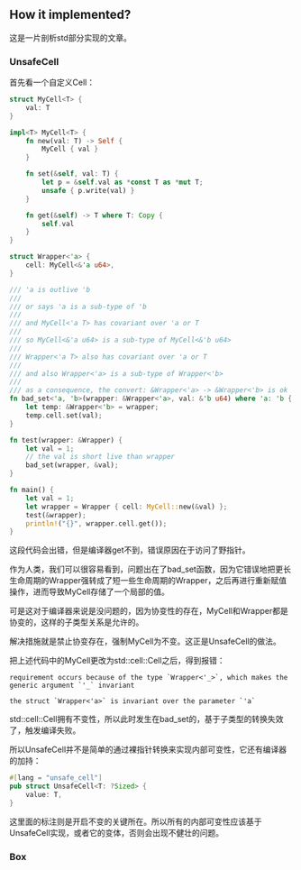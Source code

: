 ## How it implemented?

这是一片剖析std部分实现的文章。

### UnsafeCell

首先看一个自定义Cell：

``` rust
struct MyCell<T> {
    val: T
}

impl<T> MyCell<T> {
    fn new(val: T) -> Self {
        MyCell { val }
    }

    fn set(&self, val: T) {
        let p = &self.val as *const T as *mut T;
        unsafe { p.write(val) }
    }

    fn get(&self) -> T where T: Copy {
        self.val
    }
}

struct Wrapper<'a> {
    cell: MyCell<&'a u64>,
}

/// 'a is outlive 'b
///
/// or says 'a is a sub-type of 'b
///
/// and MyCell<'a T> has covariant over 'a or T
///
/// so MyCell<&'a u64> is a sub-type of MyCell<&'b u64>
///
/// Wrapper<'a T> also has covariant over 'a or T
///
/// and also Wrapper<'a> is a sub-type of Wrapper<'b>
///
/// as a consequence, the convert: &Wrapper<'a> -> &Wrapper<'b> is ok
fn bad_set<'a, 'b>(wrapper: &Wrapper<'a>, val: &'b u64) where 'a: 'b {
    let temp: &Wrapper<'b> = wrapper;
    temp.cell.set(val);
}

fn test(wrapper: &Wrapper) {
    let val = 1;
    // the val is short live than wrapper
    bad_set(wrapper, &val);
}

fn main() {
    let val = 1;
    let wrapper = Wrapper { cell: MyCell::new(&val) };
    test(&wrapper);
    println!("{}", wrapper.cell.get());
}
```

这段代码会出错，但是编译器get不到，错误原因在于访问了野指针。

作为人类，我们可以很容易看到，问题出在了bad_set函数，因为它错误地把更长生命周期的Wrapper强转成了短一些生命周期的Wrapper，之后再进行重新赋值操作，进而导致MyCell存储了一个局部的值。

可是这对于编译器来说是没问题的，因为协变性的存在，MyCell和Wrapper都是协变的，这样的子类型关系是允许的。

解决措施就是禁止协变存在，强制MyCell为不变。这正是UnsafeCell的做法。

把上述代码中的MyCell更改为std::cell::Cell之后，得到报错：

```
requirement occurs because of the type `Wrapper<'_>`, which makes the generic argument `'_` invariant

the struct `Wrapper<'a>` is invariant over the parameter `'a`
```

std::cell::Cell<T>拥有不变性，所以此时发生在bad_set的，基于子类型的转换失效了，触发编译失败。

所以UnsafeCell并不是简单的通过裸指针转换来实现内部可变性，它还有编译器的加持：

``` rust
#[lang = "unsafe_cell"]
pub struct UnsafeCell<T: ?Sized> {
    value: T,
}
```

这里面的标注则是开启不变的关键所在。所以所有的内部可变性应该基于UnsafeCell实现，或者它的变体，否则会出现不健壮的问题。

### Box

